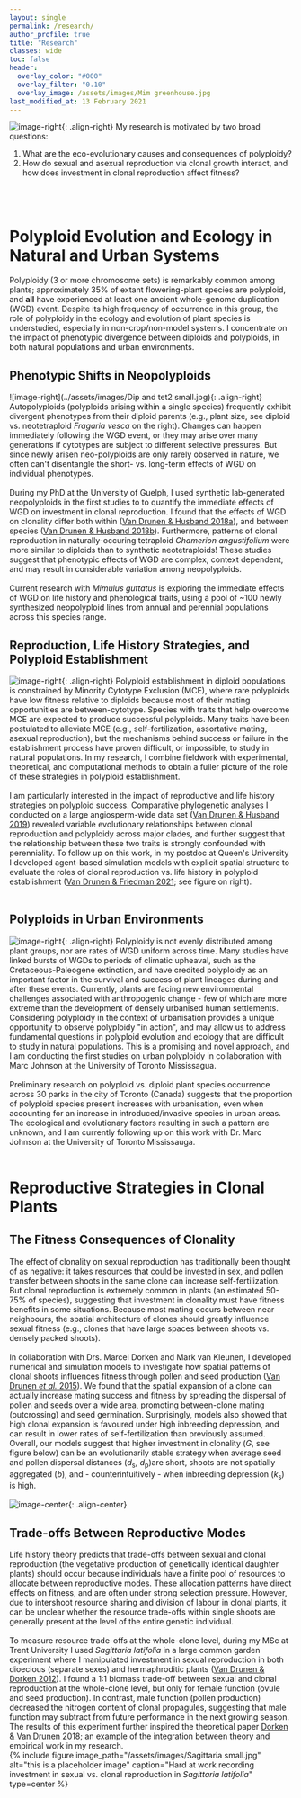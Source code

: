 ```yaml
---
layout: single
permalink: /research/
author_profile: true
title: "Research"
classes: wide
toc: false
header:
  overlay_color: "#000"
  overlay_filter: "0.10"
  overlay_image: /assets/images/Mim greenhouse.jpg
last_modified_at: 13 February 2021
---
```


![image-right](../assets/images/colchicinepic.jpg){: .align-right} My research is motivated by two broad questions:
1. What are the eco-evolutionary causes and consequences of polyploidy?  
2. How do sexual and asexual reproduction via clonal growth interact, and how does investment in clonal reproduction affect fitness?   
<br>
<br>

# Polyploid Evolution and Ecology in Natural and Urban Systems

Polyploidy (3 or more chromosome sets) is remarkably common among plants; approximately 35% of extant flowering-plant species are polyploid, and __all__ have experienced at least one ancient whole-genome duplication (WGD) event. Despite its high frequency of occurrence in this group, the role of polyploidy in the ecology and evolution of plant species is understudied, especially in non-crop/non-model systems. I concentrate on the impact of phenotypic divergence between diploids and polyploids, in both natural populations and urban environments.

## Phenotypic Shifts in Neopolyploids

![image-right](../assets/images/Dip and tet2 small.jpg){: .align-right} Autopolyploids (polyploids arising within a single species) frequently exhibit divergent phenotypes from their diploid parents (e.g., plant size, see diploid vs. neotetraploid _Fragaria vesca_ on the right). Changes can happen immediately following the WGD event, or they may arise over many generations if cytotypes are subject to different selective pressures. But since newly arisen neo-polyploids are only rarely observed in nature, we often can't disentangle the short- vs. long-term effects of WGD on individual phenotypes. 
<br>
<br>
During my PhD at the University of Guelph, I used synthetic lab-generated neopolyploids in the first studies to to quantify the immediate effects of WGD on investment in clonal reproduction. I found that the effects of WGD on clonality differ both within ([Van Drunen & Husband 2018a](https://doi.org/10.1002/ajb2.1159 )), and between species ([Van Drunen & Husband 2018b](https://doi.org/10.1093/aob/mcy071)). Furthermore, patterns of clonal reproduction in naturally-occuring tetraploid _Chamerion angustifolium_ were more similar to diploids than to synthetic neotetraploids! These studies suggest that phenotypic effects of WGD are complex, context dependent, and may result in considerable variation among neopolyploids. 
<br>
<br>
Current research with _Mimulus guttatus_ is exploring the immediate effects of WGD on life history and phenological traits, using a pool of ~100 newly synthesized neopolyploid lines from annual and perennial populations across this species range.
<br>

## Reproduction, Life History Strategies, and Polyploid Establishment

![image-right](../assets/images/LabellingFigs_sv20.5_sv40.9_mating.jpg){: .align-right} Polyploid establishment in diploid populations is constrained by Minority Cytotype Exclusion (MCE), where rare polyploids have low fitness relative to diploids because most of their mating opportunities are between-cytotype. Species with traits that help overcome MCE are expected to produce successful polyploids. Many traits have been postulated to alleviate MCE (e.g., self-fertilization, assortative mating, asexual reproduction), but the mechanisms behind success or failure in the establishment process have proven difficult, or impossible, to study in natural populations. In my research, I combine fieldwork with experimental, theoretical, and computational methods to obtain a fuller picture of the role of these strategies in polyploid establishment.
<br>
<br> 
I am particularly interested in the impact of reproductive and life history strategies on polyploid success. Comparative phylogenetic analyses I conducted on a large angiosperm-wide data set ([Van Drunen & Husband 2019](https://doi.org/10.1111/nph.15999)) revealed variable evolutionary relationships between clonal reproduction and polyploidy across major clades, and further suggest that the relationship between these two traits is strongly confounded with perenniality. To follow up on this work, in my postdoc at Queen's University I developed agent-based simulation models with explicit spatial structure to evaluate the roles of clonal reproduction vs. life history in polyploid establishment ([Van Drunen & Friedman 2021](https://doi.org/10.1101/2021.10.21.465190); see figure on right). 
<br>
<br>

## Polyploids in Urban Environments
![image-right](../assets/images/urbanpolyploids_small.jpg){: .align-right} Polyploidy is not evenly distributed among plant groups, nor are rates of WGD uniform across time. Many studies have linked bursts of WGDs to periods of climatic upheaval, such as the Cretaceous-Paleogene extinction, and have credited polyploidy as an important factor in the survival and success of plant lineages during and after these events. Currently, plants are facing new environmental challenges associated with anthropogenic change - few of which are more extreme than the development of densely urbanised human settlements. Considering polyploidy in the context of urbanisation provides a unique opportunity to observe polyploidy "in action", and may allow us to address fundamental questions in polyploid evolution and ecology that are difficult to study in natural populations. This is a promising and novel approach, and I am conducting the first studies on urban polyploidy in collaboration with Marc Johnson at the University of Toronto Mississagua.
<br>
<br>
Preliminary research on polyploid vs. diploid plant species occurrence across 30 parks in the city of Toronto (Canada) suggests that the proportion of polyploid species present increases with urbanisation, even when accounting for an increase in introduced/invasive species in urban areas. The ecological and evolutionary factors resulting in such a pattern are unknown, and I am currently following up on this work with Dr. Marc Johnson at the University of Toronto Mississauga. 
<br>
<br>

# Reproductive Strategies in Clonal Plants

## The Fitness Consequences of Clonality
The effect of clonality on sexual reproduction has traditionally been thought of as negative: it takes resources that could be invested in sex, and pollen transfer between shoots in the same clone can increase self-fertilization. But clonal reproduction is extremely common in plants (an estimated 50-75% of species), suggesting that investment in clonality must have fitness benefits in some situations. Because most mating occurs between near neighbours, the spatial architecture of clones should greatly influence sexual fitness (e.g., clones that have large spaces between shoots vs. densely packed shoots). 
<br>
<br>
In collaboration with Drs. Marcel Dorken and Mark van Kleunen, I developed numerical and simulation models to investigate how spatial patterns of clonal shoots influences fitness through pollen and seed production ([Van Drunen _et al._ 2015](https://doi.org/10.1073/pnas.1501720112)). We found that the spatial expansion of a clone can actually increase mating success and fitness by spreading the dispersal of pollen and seeds over a wide area, promoting between-clone mating (outcrossing) and seed germination. Surprisingly, models also showed that high clonal expansion is favoured under high inbreeding depression, and can result in lower rates of self-fertilization than previously assumed. Overall, our models suggest that higher investment in clonality (_G_, see figure below) can be an evolutionarily stable strategy when average seed and pollen dispersal distances (_d_<sub>s</sub>, _d_<sub>p</sub>)are short, shoots are not spatially aggregated (_b_), and - counterintuitively - when inbreeding depression (_k_<sub>s</sub>) is high.
<br>
<br>
![image-center](../assets/images/pnas.jpg){: .align-center}

## Trade-offs Between Reproductive Modes
Life history theory predicts that trade-offs between sexual and clonal reproduction (the vegetative production of genetically identical daughter plants) should occur because individuals have a finite pool of resources to allocate between reproductive modes. These allocation patterns have direct effects on fitness, and are often under strong selection pressure. However, due to intershoot resource sharing and division of labour in clonal plants, it can be unclear whether the resource trade-offs within single shoots are generally present at the level of the entire genetic individual. 
<br>
<br>
To measure resource trade-offs at the whole-clone level, during my MSc at Trent University I used _Sagittaria latifolia_ in a large common garden experiment where I manipulated investment in sexual reproduction in both dioecious (separate sexes) and hermaphroditic plants ([Van Drunen & Dorken 2012](https://doi.org/10.1111/j.1469-8137.2012.04260.x)). I found a 1:1 biomass trade-off between sexual and clonal reproduction at the whole-clone level, but only for female function (ovule and seed production). In contrast, male function (pollen production) decreased the nitrogen content of clonal propagules, suggesting that male function may subtract from future performance in the next growing season. The results of this experiment further inspired the theoretical paper [Dorken & Van Drunen 2018](https://doi.org/10.1111/jeb.13335); an example of the integration between theory and empirical work in my research. 
<br>
{% include figure image_path="/assets/images/Sagittaria small.jpg" alt="this is a placeholder image" caption="Hard at work recording investment in sexual vs. clonal reproduction in _Sagittaria latifolia_" type=center %}

